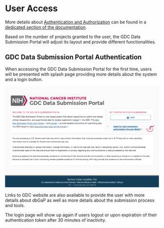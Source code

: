 # User Access

More details about [Authentication and Authorization](../../Commons/Authentication.md) can be found in a [dedicated section of the documentation](../../Commons/Authentication.md).

Based on the number of projects granted to the user, the GDC Data Submission Portal will adjust its layout and provide different functionalities.

## GDC Data Submission Portal Authentication

When accessing the GDC Data Submission Portal for the first time, users will be presented with splash page providing more details about the system and a login button.

[![GDC Data Submission Portal splash page](images/GDC_Submission_Login_Splash_page.png)](images/GDC_Submission_Login_Splash_page.png "Click to see the full image.")

Links to GDC website are also available to provide the user with more details about dbGaP as well as more details about the submission process and tools.

The login page will show up again if users logout or upon expiration of their authentication token after 30 minutes of inactivity.
